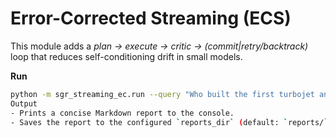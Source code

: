 # Error-Corrected Streaming (ECS)

This module adds a *plan → execute → critic → (commit|retry/backtrack)* loop that reduces self-conditioning drift in small models.

**Run**
```bash
python -m sgr_streaming_ec.run --query "Who built the first turbojet and when?" --max-steps 8
Output
- Prints a concise Markdown report to the console.
- Saves the report to the configured `reports_dir` (default: `reports/`) as `YYYYMMDD_HHMMSS_<query>.md`.
